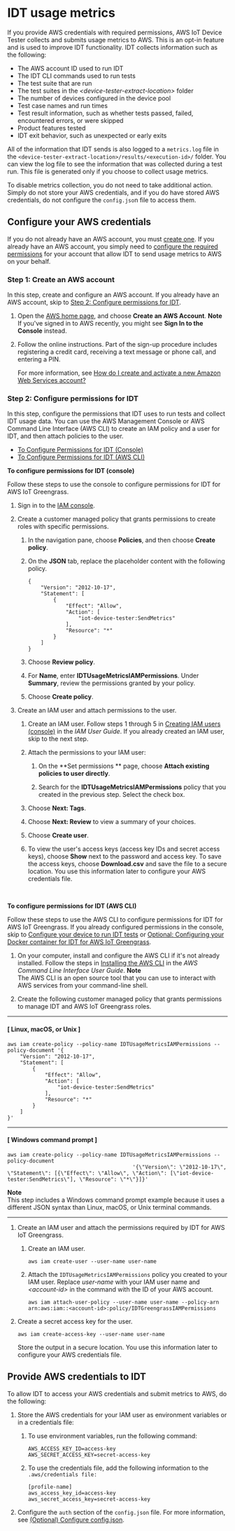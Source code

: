 # IDT usage metrics<a name="idt-usage-metrics"></a>

If you provide AWS credentials with required permissions, AWS IoT Device Tester collects and submits usage metrics to AWS\. This is an opt\-in feature and is used to improve IDT functionality\. IDT collects information such as the following: 
+ The AWS account ID used to run IDT
+  The IDT CLI commands used to run tests
+ The test suite that are run
+ The test suites in the *<device\-tester\-extract\-location>* folder
+ The number of devices configured in the device pool
+ Test case names and run times
+ Test result information, such as whether tests passed, failed, encountered errors, or were skipped
+ Product features tested
+ IDT exit behavior, such as unexpected or early exits 

 All of the information that IDT sends is also logged to a `metrics.log` file in the `<device-tester-extract-location>/results/<execution-id>/` folder\. You can view the log file to see the information that was collected during a test run\. This file is generated only if you choose to collect usage metrics\. 

To disable metrics collection, you do not need to take additional action\. Simply do not store your AWS credentials, and if you do have stored AWS credentials, do not configure the `config.jso`n file to access them\.

## Configure your AWS credentials<a name="configure-aws-creds-for-metrics"></a>

If you do not already have an AWS account, you must [create one](#idt-metrics-aws-account)\. If you already have an AWS account, you simply need to [configure the required permissions](#idt-metrics-permissions) for your account that allow IDT to send usage metrics to AWS on your behalf\.

### Step 1: Create an AWS account<a name="idt-metrics-aws-account"></a>

In this step, create and configure an AWS account\. If you already have an AWS account, skip to [Step 2: Configure permissions for IDT](#idt-metrics-permissions)\.<a name="create-aws-account-steps"></a>

1. Open the [AWS home page](https://aws.amazon.com/), and choose **Create an AWS Account**\.
**Note**  
If you've signed in to AWS recently, you might see **Sign In to the Console** instead\.

1. Follow the online instructions\. Part of the sign\-up procedure includes registering a credit card, receiving a text message or phone call, and entering a PIN\.

   For more information, see [How do I create and activate a new Amazon Web Services account?](http://aws.amazon.com/premiumsupport/knowledge-center/create-and-activate-aws-account/)

### Step 2: Configure permissions for IDT<a name="idt-metrics-permissions"></a>

In this step, configure the permissions that IDT uses to run tests and collect IDT usage data\. You can use the AWS Management Console or AWS Command Line Interface \(AWS CLI\) to create an IAM policy and a user for IDT, and then attach policies to the user\.
+ [To Configure Permissions for IDT \(Console\)](#idt-metrics-permissions-console)
+ [To Configure Permissions for IDT \(AWS CLI\)](#idt-metrics-permissions-cli)<a name="idt-metrics-permissions-console"></a>

**To configure permissions for IDT \(console\)**

Follow these steps to use the console to configure permissions for IDT for AWS IoT Greengrass\.

1. Sign in to the [IAM console](https://console.aws.amazon.com/iam)\.

1. Create a customer managed policy that grants permissions to create roles with specific permissions\. 

   1. In the navigation pane, choose **Policies**, and then choose **Create policy**\.

   1. On the **JSON** tab, replace the placeholder content with the following policy\.

      ```
      {
          "Version": "2012-10-17",
          "Statement": [
              {
                  "Effect": "Allow",
                  "Action": [
                      "iot-device-tester:SendMetrics"
                  ],
                  "Resource": "*"
              }
          ]
      }
      ```

   1. Choose **Review policy**\.

   1. For **Name**, enter **IDTUsageMetricsIAMPermissions**\. Under **Summary**, review the permissions granted by your policy\.

   1. Choose **Create policy**\.

1. Create an IAM user and attach permissions to the user\.

   1. Create an IAM user\. Follow steps 1 through 5 in [Creating IAM users \(console\)](https://docs.aws.amazon.com/IAM/latest/UserGuide/id_users_create.html#id_users_create_console) in the *IAM User Guide*\. If you already created an IAM user, skip to the next step\. 

   1. Attach the permissions to your IAM user:

      1. On the **Set permissions ** page, choose **Attach existing policies to user directly**\.

      1. Search for the **IDTUsageMetricsIAMPermissions** policy that you created in the previous step\. Select the check box\.

   1. Choose **Next: Tags**\.

   1. Choose **Next: Review** to view a summary of your choices\.

   1. Choose **Create user**\.

   1. To view the user's access keys \(access key IDs and secret access keys\), choose **Show** next to the password and access key\. To save the access keys, choose **Download\.csv** and save the file to a secure location\. You use this information later to configure your AWS credentials file\.

 <a name="idt-metrics-permissions-cli"></a>

**To configure permissions for IDT \(AWS CLI\)**

Follow these steps to use the AWS CLI to configure permissions for IDT for AWS IoT Greengrass\. If you already configured permissions in the console, skip to [Configure your device to run IDT tests](device-config-setup.md) or [Optional: Configuring your Docker container for IDT for AWS IoT Greengrass](docker-config-setup.md)\.

1. On your computer, install and configure the AWS CLI if it's not already installed\. Follow the steps in [ Installing the AWS CLI](https://docs.aws.amazon.com/cli/latest/userguide/cli-chap-install.html) in the *AWS Command Line Interface User Guide*\.
**Note**  
The AWS CLI is an open source tool that you can use to interact with AWS services from your command\-line shell\.

1. Create the following customer managed policy that grants permissions to manage IDT and AWS IoT Greengrass roles\.

------
#### [ Linux, macOS, or Unix ]

   ```
   aws iam create-policy --policy-name IDTUsageMetricsIAMPermissions --policy-document '{
       "Version": "2012-10-17",
       "Statement": [
           {
               "Effect": "Allow",
               "Action": [
                   "iot-device-tester:SendMetrics"
               ],
               "Resource": "*"
           }
       ]
   }'
   ```

------
#### [ Windows command prompt ]

   ```
   aws iam create-policy --policy-name IDTUsageMetricsIAMPermissions --policy-document
                                           '{\"Version\": \"2012-10-17\", \"Statement\": [{\"Effect\": \"Allow\", \"Action\": [\"iot-device-tester:SendMetrics\"], \"Resource": \"*\"}]}'
   ```

**Note**  
This step includes a Windows command prompt example because it uses a different JSON syntax than Linux, macOS, or Unix terminal commands\.

------

1. Create an IAM user and attach the permissions required by IDT for AWS IoT Greengrass\.

   1. Create an IAM user\. 

      ```
      aws iam create-user --user-name user-name
      ```

   1. Attach the `IDTUsageMetricsIAMPermissions` policy you created to your IAM user\. Replace *user\-name* with your IAM user name and *<account\-id>* in the command with the ID of your AWS account\.

      ```
      aws iam attach-user-policy --user-name user-name --policy-arn arn:aws:iam::<account-id>:policy/IDTGreengrassIAMPermissions
      ```

1. Create a secret access key for the user\.

   ```
   aws iam create-access-key --user-name user-name
   ```

   Store the output in a secure location\. You use this information later to configure your AWS credentials file\.

## Provide AWS credentials to IDT<a name="idt-metrics-creds"></a>

To allow IDT to access your AWS credentials and submit metrics to AWS, do the following:

1. Store the AWS credentials for your IAM user as environment variables or in a credentials file:

   1. To use environment variables, run the following command:

      ```
      AWS_ACCESS_KEY_ID=access-key
      AWS_SECRET_ACCESS_KEY=secret-access-key
      ```

   1. To use the credentials file, add the following information to the `.aws/credentials file:`

      ```
      [profile-name]
      aws_access_key_id=access-key
      aws_secret_access_key=secret-access-key
      ```

1. Configure the `auth` section of the `config.json` file\. For more information, see [\(Optional\) Configure config\.json](set-config-custom.md#config-json-custom)\.